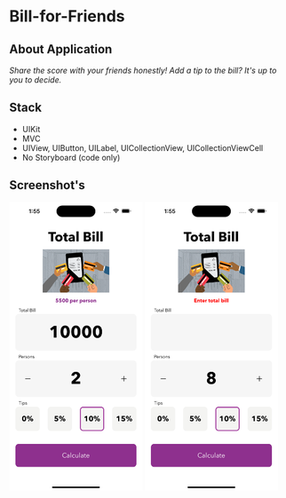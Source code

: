 # Bill-for-Friends

## About Application

*Share the score with your friends honestly! Add a tip to the bill? It's up to you to decide.*

## Stack

* UIKit
* MVC
* UIView, UIButton, UILabel, UICollectionView, UICollectionViewCell
* No Storyboard (code only)

## Screenshot's

<p float="left">
  <img src="/TotalBillScreen1.png" width="240" />
  <img src="/TotalBillScreen2.png" width="240" />
</p>
